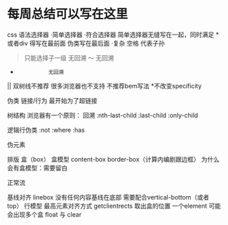 # 每周总结可以写在这里
css 
语法选择器
 ·简单选择器 
 ·符合选择器 
   简单选择器无缝写在一起，同时满足
   *或者div 得写在最前面 伪类写在最后面
  ·复杂
   空格 代表子孙
   > 只能选择子一级   无回溯
   ～                无回溯
   +               无回溯
   || 双树线不推荐  很多浏览器也不支持
    不推荐bem写法 
    *不改变specificity


伪类
 链接/行为 
  最开始为了超链接
  
 树结构
 浏览器有一个原则： 回溯  :nth-last-child   :last-child  :only-child

 逻辑行伪类
  :not
  :where :has

伪元素



排版
   盒（box）
   盒模型
   content-box  border-box（计算内编剧跟边框）
   为什么会有盒模型：需要留白
   
   正常流

   基线对齐
   linebox 没有任何内容基线在底部   需要配合vertical-bottom（或者top） 行模型 最高元素对齐方式
   getclientrects 取出盒的位置
   一个element 可能会出现多个盒
   float 与 clear




